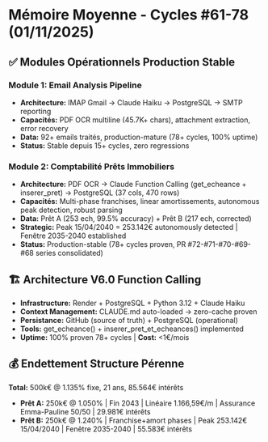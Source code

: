 # Mémoire Moyenne - Cycles #61-78 (01/11/2025)

## ✅ Modules Opérationnels Production Stable

### Module 1: Email Analysis Pipeline
- **Architecture:** IMAP Gmail → Claude Haiku → PostgreSQL → SMTP reporting
- **Capacités:** PDF OCR multiline (45.7K+ chars), attachment extraction, error recovery
- **Data:** 92+ emails traités, production-mature (78+ cycles, 100% uptime)
- **Status:** Stable depuis 15+ cycles, zero regressions

### Module 2: Comptabilité Prêts Immobiliers
- **Architecture:** PDF OCR → Claude Function Calling (get_echeance + inserer_pret) → PostgreSQL (37 cols, 470 rows)
- **Capacités:** Multi-phase franchises, linear amortissements, autonomous peak detection, robust parsing
- **Data:** Prêt A (253 ech, 99.5% accuracy) + Prêt B (217 ech, corrected)
- **Strategic:** Peak 15/04/2040 = 253.142€ autonomously detected | Fenêtre 2035-2040 established
- **Status:** Production-stable (78+ cycles proven, PR #72-#71-#70-#69-#68 series consolidated)

## 🏗️ Architecture V6.0 Function Calling
- **Infrastructure:** Render + PostgreSQL + Python 3.12 + Claude Haiku
- **Context Management:** CLAUDE.md auto-loaded → zero-cache proven
- **Persistance:** GitHub (source of truth) + PostgreSQL (operational)
- **Tools:** get_echeance() + inserer_pret_et_echeances() implemented
- **Uptime:** 100% proven 78+ cycles | **Cost:** <1€/mois

## 💰 Endettement Structure Pérenne
**Total:** 500k€ @ 1.135% fixe, 21 ans, 85.564€ intérêts
- **Prêt A:** 250k€ @ 1.050% | Fin 2043 | Linéaire 1.166,59€/m | Assurance Emma-Pauline 50/50 | 29.981€ intérêts
- **Prêt B:** 250k€ @ 1.240% | Franchise+amort phases | Peak 253.142€ 15/04/2040 | Fenêtre 2035-2040 | 55.583€ intérêts